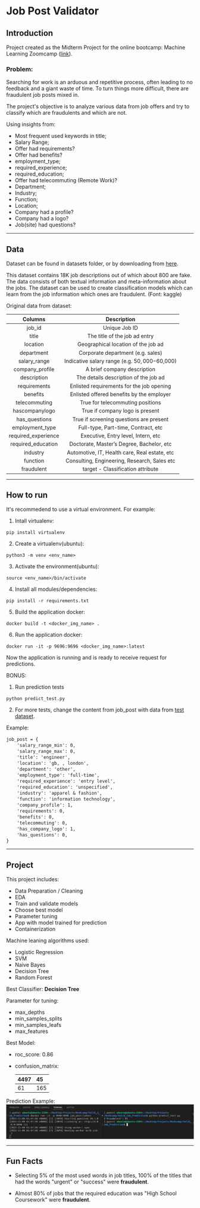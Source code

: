 # Job Post Validator

## Introduction
Project created as the Midterm Project  for the online bootcamp: Machine Learning Zoomcamp ([link](https://github.com/alexeygrigorev/mlbookcamp-code)).

### Problem:

Searching for work is an arduous and repetitive process, often leading to no feedback and a giant waste of time. To turn things more difficult, there are fraudulent job posts mixed in.

The project's objective is to analyze various data from job offers and try to classify which are fraudulents and which are not.

Using insights from: 
- Most frequent used keywords in title;
- Salary Range;
- Offer had requirements?
- Offer had benefits?
- employment_type;
- required_experience;
- required_education;
- Offer had telecommuting (Remote Work)?
- Department;
- Industry;
- Function;   
- Location;
- Company had a profile?
- Company had a logo?
- Job(site) had questions?

<hr>

## Data

Dataset can be found in datasets folder, or by downloading from [here](https://www.kaggle.com/datasets/whenamancodes/real-or-fake-jobs).

This dataset contains 18K job descriptions out of which about 800 are fake. The data consists of both textual information and meta-information about the jobs. The dataset can be used to create classification models which can learn from the job information which ones are fraudulent. (Font: kaggle)

Original data from dataset:

|       Columns       	|                   Description                  	|
|:-------------------:	|:----------------------------------------------:	|
| job_id              	| Unique Job ID                                  	|
| title               	| The title of the job ad entry                  	|
| location            	| Geographical location of the job ad            	|
| department          	| Corporate department (e.g. sales)              	|
| salary_range        	| Indicative salary range (e.g. $50,000-$60,000) 	|
| company_profile     	| A brief company description                    	|
| description         	| The details description of the job ad          	|
| requirements        	| Enlisted requirements for the job opening      	|
| benefits            	| Enlisted offered benefits by the employer      	|
| telecommuting       	| True for telecommuting positions               	|
| hascompanylogo      	| True if company logo is present                	|
| has_questions       	| True if screening questions are present        	|
| employment_type     	| Full-type, Part-time, Contract, etc            	|
| required_experience 	| Executive, Entry level, Intern, etc            	|
| required_education  	| Doctorate, Master’s Degree, Bachelor, etc      	|
| industry            	| Automotive, IT, Health care, Real estate, etc  	|
| function            	| Consulting, Engineering, Research, Sales etc   	|
| fraudulent          	| target - Classification attribute              	|

<hr>

## How to run

It's recommedend to use a virtual environment. For example:

1. Intall virtualenv:
```
pip install virtualenv
```
2. Create a virtualenv(ubuntu):
```
python3 -m venv <env_name>
```
3. Activate the environment(ubuntu):
```
source <env_name>/bin/activate
```
4. Install all modules/dependencies:
```
pip install -r requirements.txt
```
5. Build the application docker:
```
docker build -t <docker_img_name> .
```
6. Run the application docker:
```
docker run -it -p 9696:9696 <docker_img_name>:latest
```

Now the application is running and is ready to receive request for predictions.

BONUS:

1. Run prediction tests
```
python predict_test.py
```
2. For more tests, change the content from job_post with data from [test dataset](datasets/data_for_test.csv).

Example:
```
job_post = {
    'salary_range_min': 0,
    'salary_range_max': 0,
    'title': 'engineer',
    'location': 'gb, , london',
    'department': 'other',
    'employment_type': 'full-time',
    'required_experience': 'entry level',
    'required_education': 'unspecified',
    'industry': 'apparel & fashion',
    'function': 'information technology',
    'company_profile': 1,
    'requirements': 0,
    'benefits': 0,
    'telecommuting': 0,
    'has_company_logo': 1,
    'has_questions': 0,
}
```

<hr>

## Project

This project includes:

- Data Preparation / Cleaning
- EDA
- Train and validate models
- Choose best model
- Parameter tuning
- App with model trained for prediction
- Containerization

Machine leaning algorithms used:

- Logistic Regression
- SVM
- Naive Bayes
- Decision Tree
- Random Forest

Best Classifier: <b>Decision Tree</b>

Parameter for tuning:
- max_depths
- min_samples_splits
- min_samples_leafs 
- max_features

Best Model:
- roc_score:  0.86
- confusion_matrix: 

    | 4497 	| 45 	|
    |---	|---	|
    | 61 	| 165 	|

Prediction Example:
![title](prediction.png)

<hr>

## Fun Facts

- Selecting 5% of the most used words in job titles, 100% of the titles that had the words "urgent" or "success" were <b>fraudulent</b>.

- Almost 80% of jobs that the required education was "High School Coursework" were <b>fraudulent</b>.